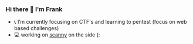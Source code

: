 ### Hi there 👋 I'm Frank

* 📞 I’m currently focusing on CTF's and learning to pentest (focus on web based challenges)
* 💻 working on [scanny](https://github.com/raav3n/scanny) on the side (:
